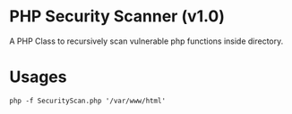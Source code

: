 # PHP Security Scanner (v1.0)

A PHP Class to recursively scan vulnerable php functions inside directory.

# Usages

```php -f SecurityScan.php '/var/www/html'```
